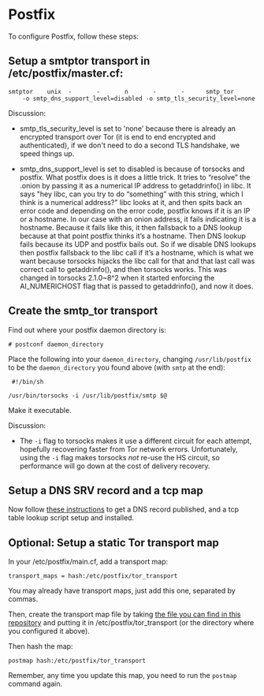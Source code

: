 # Postfix

To configure Postfix, follow these steps:

## Setup a smtptor transport in /etc/postfix/master.cf:

    smtptor    unix  -       -       n       -       -      smtp_tor
        -o smtp_dns_support_level=disabled -o smtp_tls_security_level=none


Discussion:

* smtp_tls_security_level is set to 'none' because there is already an encrypted transport over Tor (it is end to end encrypted and authenticated), if we don't need to do a second TLS handshake, we speed things up.

* smtp_dns_support_level is set to disabled is because of torsocks and postfix. What postfix does is it does a little trick. It tries to “resolve” the .onion by passing it as a numerical IP address to getaddrinfo() in libc. It says "hey libc, can you try to do “something” with this string, which I think is a numerical address?" libc looks at it, and then spits back an error code and depending on the error code, postfix knows if it is an IP or a hostname. In our case with an onion address, it fails indicating it is a hostname. Because it fails like this, it then fallsback to a DNS lookup because at that point postfix thinks it’s a hostname. Then DNS lookup fails because its UDP and postfix bails out. So if we disable DNS lookups then postfix fallsback to the libc call if it’s a hostname, which is what we want because torsocks hijacks the libc call for that and that last call was correct call to getaddrinfo(), and then torsocks works. This was changed in torsocks 2.1.0~8^2 when it started enforcing the AI_NUMERICHOST flag that is passed to getaddrinfo(), and now it does.

## Create the smtp_tor transport

Find out where your postfix daemon directory is:

    # postconf daemon_directory

Place the following into your `daemon_directory`, changing `/usr/lib/postfix` to be the `daemon_directory` you found above (with `smtp` at the end):

     #!/bin/sh

    /usr/bin/torsocks -i /usr/lib/postfix/smtp $@

Make it executable. 

Discussion:

* The `-i` flag to torsocks makes it use a different circuit for each attempt, hopefully recovering faster from Tor network errors. Unfortunately, using the `-i` flag makes torsocks *not* re-use the HS circuit, so performance will go down at the cost of delivery recovery.

## Setup a DNS SRV record and a tcp map

Now follow [these instructions](SRV.md) to get a DNS record published, and a tcp table lookup script setup and installed.

## Optional: Setup a static Tor transport map

In your /etc/postfix/main.cf, add a transport map:

    transport_maps = hash:/etc/postfix/tor_transport

You may already have transport maps, just add this one, separated by commas.

Then, create the transport map file by taking [the file you can find in this repository](tor_transport) and putting it in /etc/postfix/tor_transport (or the directory where you configured it above).

Then hash the map:

    postmap hash:/etc/postfix/tor_transport

Remember, any time you update this map, you need to run the `postmap` command again.
